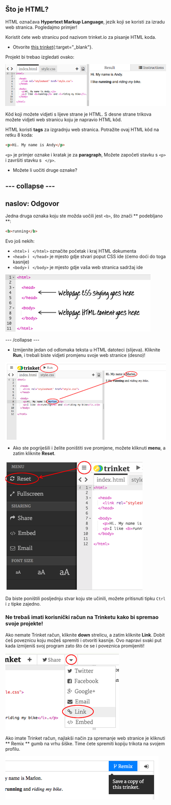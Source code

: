 ## Što je HTML?

HTML označava **Hypertext Markup Language**, jezik koji se koristi za izradu web stranica. Pogledajmo primjer!

Koristit ćete web stranicu pod nazivom trinket.io za pisanje HTML koda.

+ Otvorite [this trinket](http://jumpto.cc/web-intro){:target="_blank"}.

Projekt bi trebao izgledati ovako:

![screenshot](images/birthday-starter.png)

Kôd koji možete vidjeti s lijeve strane je HTML. S desne strane trikova možete vidjeti web stranicu koju je napravio HTML kôd.

HTML koristi **tags** za izgradnju web stranica. Potražite ovaj HTML kôd na retku 8 koda:

```html
<p>Hi. My name is Andy</p>
```

`<p>` je primjer oznake i kratak je za **paragraph**, Možete započeti stavku s `<p>` i završiti stavku s ` </p>`.

+ Možete li uočiti druge oznake?

## \--- collapse \---

## naslov: Odgovor

Jedna druga oznaka koju ste možda uočili jest `<b>`, što znači ** podebljano **:

```html
<b>running</b>
```

Evo još nekih:

+ `<html>` i ` </html>` označite početak i kraj HTML dokumenta
+ `<head>` i ` </head>` je mjesto gdje stvari poput CSS ide (ćemo doći do toga kasnije)
+ `<body>` i ` </body>` je mjesto gdje vaša web stranica sadržaj ide

![screenshot](images/birthday-head-body.png)

\--- /collapse \---

+ Izmijenite jedan od odlomaka teksta u HTML datoteci (slijeva). Kliknite **Run**, i trebali biste vidjeti promjenu svoje web stranice (desno)!

![screenshot](images/birthday-edit-html.png)

+ Ako ste pogriješili i želite poništiti sve promjene, možete kliknuti **menu**, a zatim kliknite **Reset**.

![screenshot](images/birthday-reset.png)

Da biste poništili posljednju stvar koju ste učinili, možete pritisnuti tipku `Ctrl` i `z` tipke zajedno.

### Ne trebaš imati korisnički račun na Trinketu kako bi spremao svoje projekte!

Ako nemate Trinket račun, kliknite **down** strelicu, a zatim kliknite **Link**. Dobit ćeš poveznicu koju možeš spremiti i otvoriti kasnije. Ovo napravi svaki put kada izmijeniš svoj program zato što će se i poveznica promijeniti!

![screenshot](images/birthday-link.png)

Ako imate Trinket račun, najlakši način za spremanje web stranice je kliknuti ** Remix ** gumb na vrhu šiške. Time ćete spremiti kopiju trikota na svojem profilu.

![screenshot](images/birthday-remix.png)